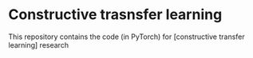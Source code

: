 # Constructive trasnsfer learning

This repository contains the code (in PyTorch) for [constructive transfer learning] research




